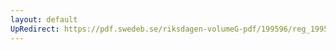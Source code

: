 ```yaml
---
layout: default
UpRedirect: https://pdf.swedeb.se/riksdagen-volumeG-pdf/199596/reg_199596_UU/reg_199596_UU_0012.pdf
---
```

